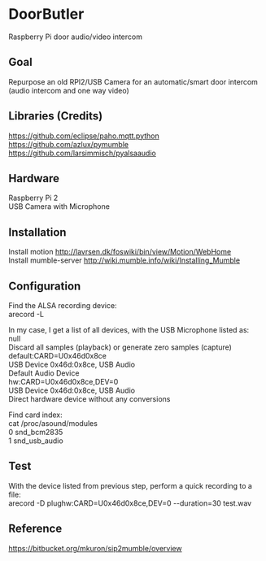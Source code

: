 # DoorButler
Raspberry Pi door audio/video intercom

## Goal
Repurpose an old RPI2/USB Camera for an automatic/smart door intercom (audio intercom and one way video)

## Libraries (Credits)
https://github.com/eclipse/paho.mqtt.python<br/>
https://github.com/azlux/pymumble<br/>
https://github.com/larsimmisch/pyalsaaudio<br/>

## Hardware
Raspberry Pi 2<br/>
USB Camera with Microphone<br/>

## Installation
Install motion <http://lavrsen.dk/foswiki/bin/view/Motion/WebHome><br/>
Install mumble-server <http://wiki.mumble.info/wiki/Installing_Mumble><br/>

## Configuration
Find the ALSA recording device:<br/>
arecord -L<br/>

In my case, I get a list of all devices, with the USB Microphone listed as:<br/>
null<br/>
    Discard all samples (playback) or generate zero samples (capture)<br/>
default:CARD=U0x46d0x8ce<br/>
    USB Device 0x46d:0x8ce, USB Audio<br/>
    Default Audio Device<br/>
hw:CARD=U0x46d0x8ce,DEV=0<br/>
    USB Device 0x46d:0x8ce, USB Audio<br/>
    Direct hardware device without any conversions<br/>

Find card index:<br/>
cat /proc/asound/modules<br/>
 0 snd_bcm2835<br/>
 1 snd_usb_audio<br/>

## Test
With the device listed from previous step, perform a quick recording to a file:<br/>
arecord -D plughw:CARD=U0x46d0x8ce,DEV=0 --duration=30 test.wav<br/>

## Reference
https://bitbucket.org/mkuron/sip2mumble/overview

